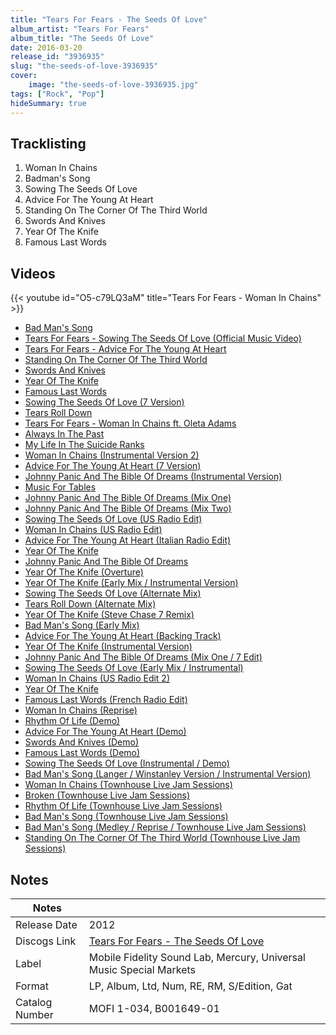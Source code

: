 ```yaml
---
title: "Tears For Fears - The Seeds Of Love"
album_artist: "Tears For Fears"
album_title: "The Seeds Of Love"
date: 2016-03-20
release_id: "3936935"
slug: "the-seeds-of-love-3936935"
cover:
    image: "the-seeds-of-love-3936935.jpg"
tags: ["Rock", "Pop"]
hideSummary: true
---
```


## Tracklisting
1. Woman In Chains
2. Badman's Song
3. Sowing The Seeds Of Love
4. Advice For The Young At Heart
5. Standing On The Corner Of The Third World
6. Swords And Knives
7. Year Of The Knife
8. Famous Last Words

## Videos
{{< youtube id="O5-c79LQ3aM" title="Tears For Fears - Woman In Chains" >}}
- [Bad Man's Song](https://www.youtube.com/watch?v=92FRHjqY-WI)
- [Tears For Fears - Sowing The Seeds Of Love (Official Music Video)](https://www.youtube.com/watch?v=VAtGOESO7W8)
- [Tears For Fears - Advice For The Young At Heart](https://www.youtube.com/watch?v=vBtzFOgKcv8)
- [Standing On The Corner Of The Third World](https://www.youtube.com/watch?v=BxpAsZxd3pE)
- [Swords And Knives](https://www.youtube.com/watch?v=85lQg1HhniU)
- [Year Of The Knife](https://www.youtube.com/watch?v=UdcJOZqRTFM)
- [Famous Last Words](https://www.youtube.com/watch?v=Z4bKHQYQ8Ck)
- [Sowing The Seeds Of Love (7 Version)](https://www.youtube.com/watch?v=tfB16rMNNAs)
- [Tears Roll Down](https://www.youtube.com/watch?v=LH28zUQMMjk)
- [Tears For Fears - Woman In Chains ft. Oleta Adams](https://www.youtube.com/watch?v=QzkK3ZtI9SU)
- [Always In The Past](https://www.youtube.com/watch?v=-dr_3ljjdDM)
- [My Life In The Suicide Ranks](https://www.youtube.com/watch?v=-Rg7p3GDPp4)
- [Woman In Chains (Instrumental Version 2)](https://www.youtube.com/watch?v=r6DGgLBwa9U)
- [Advice For The Young At Heart (7 Version)](https://www.youtube.com/watch?v=s4z8kKQtdXg)
- [Johnny Panic And The Bible Of Dreams (Instrumental Version)](https://www.youtube.com/watch?v=7iux-y5C8qU)
- [Music For Tables](https://www.youtube.com/watch?v=rRb6uPZVkUM)
- [Johnny Panic And The Bible Of Dreams (Mix One)](https://www.youtube.com/watch?v=TyrOEJQ4qmw)
- [Johnny Panic And The Bible Of Dreams (Mix Two)](https://www.youtube.com/watch?v=JTFUhf5qRC0)
- [Sowing The Seeds Of Love (US Radio Edit)](https://www.youtube.com/watch?v=iqiYy6bIkIY)
- [Woman In Chains (US Radio Edit)](https://www.youtube.com/watch?v=IntuFk5fXlc)
- [Advice For The Young At Heart (Italian Radio Edit)](https://www.youtube.com/watch?v=cgeZLgC8Dro)
- [Year Of The Knife](https://www.youtube.com/watch?v=zNyu-r4DcGc)
- [Johnny Panic And The Bible Of Dreams](https://www.youtube.com/watch?v=NDKuICW0YFE)
- [Year Of The Knife (Overture)](https://www.youtube.com/watch?v=fZ26hU_dhF8)
- [Year Of The Knife (Early Mix / Instrumental Version)](https://www.youtube.com/watch?v=8BsIDThDuoA)
- [Sowing The Seeds Of Love (Alternate Mix)](https://www.youtube.com/watch?v=3vAqC9p94KA)
- [Tears Roll Down (Alternate Mix)](https://www.youtube.com/watch?v=ftovuZOF3SI)
- [Year Of The Knife (Steve Chase 7 Remix)](https://www.youtube.com/watch?v=RRPjbvE7pzo)
- [Bad Man's Song (Early Mix)](https://www.youtube.com/watch?v=TWnThIXiw8U)
- [Advice For The Young At Heart (Backing Track)](https://www.youtube.com/watch?v=39qrT2n7SHM)
- [Year Of The Knife (Instrumental Version)](https://www.youtube.com/watch?v=265tgKjDjOQ)
- [Johnny Panic And The Bible Of Dreams (Mix One / 7 Edit)](https://www.youtube.com/watch?v=Jd4a9TKOdfY)
- [Sowing The Seeds Of Love (Early Mix / Instrumental)](https://www.youtube.com/watch?v=95U8aqUntNs)
- [Woman In Chains (US Radio Edit 2)](https://www.youtube.com/watch?v=ssXjfI86UXg)
- [Year Of The Knife](https://www.youtube.com/watch?v=BM1NIbAC0JM)
- [Famous Last Words (French Radio Edit)](https://www.youtube.com/watch?v=-6dqGXc6jrw)
- [Woman In Chains (Reprise)](https://www.youtube.com/watch?v=WE_OTUiop6Y)
- [Rhythm Of Life (Demo)](https://www.youtube.com/watch?v=KzAd8YjLrEE)
- [Advice For The Young At Heart (Demo)](https://www.youtube.com/watch?v=rK84NsIQCbA)
- [Swords And Knives (Demo)](https://www.youtube.com/watch?v=wP0zvRU9-6k)
- [Famous Last Words (Demo)](https://www.youtube.com/watch?v=_j9cjVJ9PSA)
- [Sowing The Seeds Of Love (Instrumental / Demo)](https://www.youtube.com/watch?v=5BCKIR_0FQE)
- [Bad Man's Song (Langer / Winstanley Version / Instrumental Version)](https://www.youtube.com/watch?v=cSStGV37-2Y)
- [Woman In Chains (Townhouse Live Jam Sessions)](https://www.youtube.com/watch?v=t_uj878t1nk)
- [Broken (Townhouse Live Jam Sessions)](https://www.youtube.com/watch?v=XGDranHkXpA)
- [Rhythm Of Life (Townhouse Live Jam Sessions)](https://www.youtube.com/watch?v=7Xyw5IJ7Phk)
- [Bad Man's Song (Townhouse Live Jam Sessions)](https://www.youtube.com/watch?v=LtRR9g9icO4)
- [Bad Man's Song (Medley / Reprise / Townhouse Live Jam Sessions)](https://www.youtube.com/watch?v=qOPoyzJRuV0)
- [Standing On The Corner Of The Third World (Townhouse Live Jam Sessions)](https://www.youtube.com/watch?v=46GBfif2iFA)

## Notes

| Notes          |             |
| ---------------| ----------- |
| Release Date   | 2012 |
| Discogs Link   | [Tears For Fears - The Seeds Of Love](https://www.discogs.com/release/3936935) |
| Label          | Mobile Fidelity Sound Lab, Mercury, Universal Music Special Markets |
| Format         | LP, Album, Ltd, Num, RE, RM, S/Edition, Gat |
| Catalog Number | MOFI 1-034, B001649-01 |


